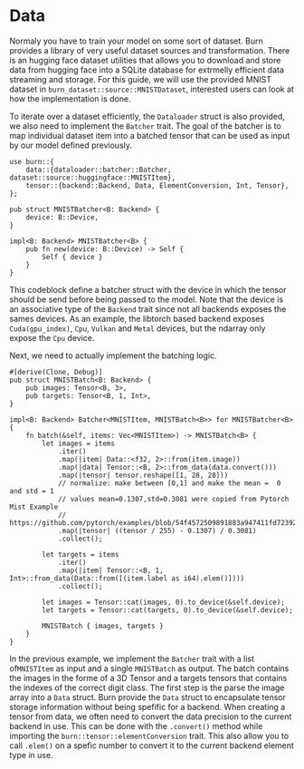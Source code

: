 # Data

Normaly you have to train your model on some sort of dataset.
Burn provides a library of very useful dataset sources and transformation.
There is an hugging face dataset utilities that allows you to download and store data from hugging face into a SQLite database for extrmelly efficient data streaming and storage.
For this guide, we will use the provided MNIST dataset in `burn_dataset::source::MNISTDataset`, interested users can look at how the implementation is done.

To iterate over a dataset efficiently, the `Dataloader` struct is also provided, we also need to implement the `Batcher` trait.
The goal of the batcher is to map individual dataset item into a batched tensor that can be used as input by our model defined previously.

```rust, ignore
use burn::{
    data::{dataloader::batcher::Batcher, dataset::source::huggingface::MNISTItem},
    tensor::{backend::Backend, Data, ElementConversion, Int, Tensor},
};

pub struct MNISTBatcher<B: Backend> {
    device: B::Device,
}

impl<B: Backend> MNISTBatcher<B> {
    pub fn new(device: B::Device) -> Self {
        Self { device }
    }
}

```

This codeblock define a batcher struct with the device in which the tensor should be send before being passed to the model.
Note that the device is an associative type of the `Backend` trait since not all backends exposes the sames devices.
As an example, the libtorch based backend exposes `Cuda(gpu_index)`, `Cpu`, `Vulkan` and `Metal` devices, but the ndarray only expose the `Cpu` device.

Next, we need to actually implement the batching logic.

```rust, ignore
#[derive(Clone, Debug)]
pub struct MNISTBatch<B: Backend> {
    pub images: Tensor<B, 3>,
    pub targets: Tensor<B, 1, Int>,
}

impl<B: Backend> Batcher<MNISTItem, MNISTBatch<B>> for MNISTBatcher<B> {
    fn batch(&self, items: Vec<MNISTItem>) -> MNISTBatch<B> {
        let images = items
            .iter()
            .map(|item| Data::<f32, 2>::from(item.image))
            .map(|data| Tensor::<B, 2>::from_data(data.convert()))
            .map(|tensor| tensor.reshape([1, 28, 28]))
            // normalize: make between [0,1] and make the mean =  0 and std = 1
            // values mean=0.1307,std=0.3081 were copied from Pytorch Mist Example
            // https://github.com/pytorch/examples/blob/54f4572509891883a947411fd7239237dd2a39c3/mnist/main.py#L122
            .map(|tensor| ((tensor / 255) - 0.1307) / 0.3081)
            .collect();

        let targets = items
            .iter()
            .map(|item| Tensor::<B, 1, Int>::from_data(Data::from([(item.label as i64).elem()])))
            .collect();

        let images = Tensor::cat(images, 0).to_device(&self.device);
        let targets = Tensor::cat(targets, 0).to_device(&self.device);

        MNISTBatch { images, targets }
    }
}
```

In the previous example, we implement the `Batcher` trait with a list of`MNISTItem` as input and a single `MNISTBatch` as output.
The batch contains the images in the forme of a 3D Tensor and a targets tensors that contains the indexes of the correct digit class.
The first step is the parse the image array into a `Data` struct.
Burn provide the `Data` struct to encapsulate tensor storage information without being spefific for a backend.
When creating a tensor from data, we often need to convert the data precision to the current backend in use.
This can be done with the `.convert()` method while importing the `burn::tensor::elementConversion` trait.
This also allow you to call `.elem()` on a spefic number to convert it to the current backend element type in use.
